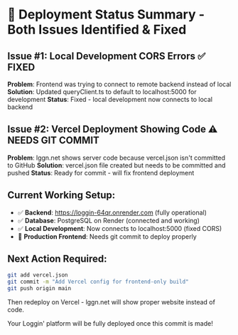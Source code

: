 # 🚀 Deployment Status Summary - Both Issues Identified & Fixed

## Issue #1: Local Development CORS Errors ✅ FIXED
**Problem**: Frontend was trying to connect to remote backend instead of local
**Solution**: Updated queryClient.ts to default to localhost:5000 for development
**Status**: Fixed - local development now connects to local backend

## Issue #2: Vercel Deployment Showing Code ⚠️ NEEDS GIT COMMIT
**Problem**: lggn.net shows server code because vercel.json isn't committed to GitHub
**Solution**: vercel.json file created but needs to be committed and pushed
**Status**: Ready for commit - will fix frontend deployment

## Current Working Setup:
- ✅ **Backend**: https://loggin-64qr.onrender.com (fully operational)
- ✅ **Database**: PostgreSQL on Render (connected and working)
- ✅ **Local Development**: Now connects to localhost:5000 (fixed CORS)
- 🔄 **Production Frontend**: Needs git commit to deploy properly

## Next Action Required:
```bash
git add vercel.json
git commit -m "Add Vercel config for frontend-only build"  
git push origin main
```

Then redeploy on Vercel - lggn.net will show proper website instead of code.

Your Loggin' platform will be fully deployed once this commit is made!
